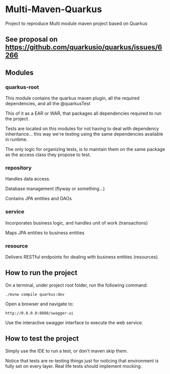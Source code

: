 # Multi-Maven-Quarkus
Project to reproduce Multi module maven project based on Quarkus

## See proposal on https://github.com/quarkusio/quarkus/issues/6266

## Modules

### quarkus-root
This module contains the quarkus maven plugin, all the required dependencies, and all the @quarkusTest

This of it as a EAR or WAR, that packages all dependencies required to run the project.

Tests are located on this modules for not having to deal with dependency inheritance... this way we're testing using the same dependencies available in runtime.

The only logic for organizing tests, is to maintain them on the same package as the access class they propose to test. 

### repository
Handles data access. 

Database management (flyway or something...)

Contains JPA entities and DAOs

### service
Incorporates business logic, and handles unit of work (transactions)

Maps JPA entities to business entities

### resource
Delivers RESTful endpoints for dealing with business entities (resources).


## How to run the project

 On a terminal, under project root folder, run  the following command:
```
./mvnw compile quarkus:dev
```

Open a browser and navigate to:
 
```
http://0.0.0.0:8080/swagger-ui
```

Use the interactive swagger interface to execute the web service.


## How to test the project

Simply use the IDE to run a test, or don't maven skip them.

Notice that tests are re-testing things just for noticing that environment is fully set on every layer.
Real life tests should implement mocking.
